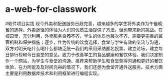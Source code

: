 # a-web-for-classwork
#软件项目实践
现今外卖和配送服务日趋完善，越来越多的学生将外卖作为午餐晚餐的选择。外卖途径的体验为人们的优质生活提供了方法，但也带来新的挑战。在校园里，充分利用，外卖服务良莠不齐，学生的体质也层次不齐，需要更完善的监管机制和保护措施；逐步，作为传统的饮食选择，食堂与学生有效的交流与沟通，双方对明天吃什么喝什么都缺乏统一我们的采用采纳匿名投票，建立论坛，建立每日排行榜和今日食堂的意见。致力于改善学生的食品健康和餐饮体验，我们决定制作一个网站，为学生与食堂的沟通。推荐来帮助学生和食堂获得沟通和更好的餐饮体验，在力所能及及时间充裕的情况下，我们还想为食堂开通外送服务。技术方面主要是利用数据库技术和利用框架进行编程实现。
